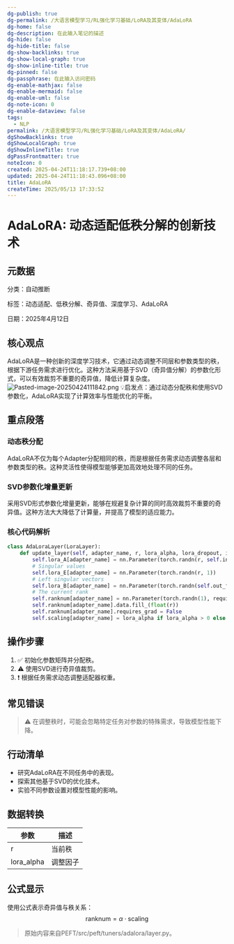 ```yaml
---
dg-publish: true
dg-permalink: /大语言模型学习/RL强化学习基础/LoRA及其变体/AdaLoRA
dg-home: false
dg-description: 在此输入笔记的描述
dg-hide: false
dg-hide-title: false
dg-show-backlinks: true
dg-show-local-graph: true
dg-show-inline-title: true
dg-pinned: false
dg-passphrase: 在此输入访问密码
dg-enable-mathjax: false
dg-enable-mermaid: false
dg-enable-uml: false
dg-note-icon: 0
dg-enable-dataview: false
tags:
  - NLP
permalink: /大语言模型学习/RL强化学习基础/LoRA及其变体/AdaLoRA/
dgShowBacklinks: true
dgShowLocalGraph: true
dgShowInlineTitle: true
dgPassFrontmatter: true
noteIcon: 0
created: 2025-04-24T11:18:17.739+08:00
updated: 2025-04-24T11:18:43.096+08:00
title: AdaLoRA
createTime: 2025/05/13 17:33:52
---
```




# AdaLoRA: 动态适配低秩分解的创新技术

## 元数据
分类：自动推断

标签：动态适配、低秩分解、奇异值、深度学习、AdaLoRA

日期：2025年4月12日


## 核心观点
AdaLoRA是一种创新的深度学习技术，它通过动态调整不同层和参数类型的秩，根据下游任务需求进行优化。这种方法采用基于SVD（奇异值分解）的参数化形式，可以有效裁剪不重要的奇异值，降低计算复杂度。
![Pasted-image-20250424111842.png](../../.vuepress/public/img/user/%E9%99%84%E4%BB%B6/Pasted%20image%2020250424111842.png)
💡启发点：通过动态分配秩和使用SVD参数化，AdaLoRA实现了计算效率与性能优化的平衡。


## 重点段落

### 动态秩分配
AdaLoRA不仅为每个Adapter分配相同的秩，而是根据任务需求动态调整各层和参数类型的秩。这种灵活性使得模型能够更加高效地处理不同的任务。


### SVD参数化增量更新
采用SVD形式参数化增量更新，能够在规避复杂计算的同时高效裁剪不重要的奇异值。这种方法大大降低了计算量，并提高了模型的适应能力。


### 核心代码解析
```python
class AdaLoraLayer(LoraLayer):
    def update_layer(self, adapter_name, r, lora_alpha, lora_dropout, init_lora_weights):
        self.lora_A[adapter_name] = nn.Parameter(torch.randn(r, self.in_features))
        # Singular values
        self.lora_E[adapter_name] = nn.Parameter(torch.randn(r, 1))
        # Left singular vectors
        self.lora_B[adapter_name] = nn.Parameter(torch.randn(self.out_features, r))
        # The current rank
        self.ranknum[adapter_name] = nn.Parameter(torch.randn(1), requires_grad=False)
        self.ranknum[adapter_name].data.fill_(float(r))
        self.ranknum[adapter_name].requires_grad = False
        self.scaling[adapter_name] = lora_alpha if lora_alpha > 0 else float(r)
```


## 操作步骤
1. ✅ 初始化参数矩阵并分配秩。
2. ⚠ 使用SVD进行奇异值裁剪。
3. ❗ 根据任务需求动态调整适配器权重。


## 常见错误
> ⚠ 在调整秩时，可能会忽略特定任务对参数的特殊需求，导致模型性能下降。


## 行动清单
- 研究AdaLoRA在不同任务中的表现。
- 探索其他基于SVD的优化技术。
- 实验不同参数设置对模型性能的影响。


## 数据转换
| 参数 | 描述 |
|------|------|
| r    | 当前秩 |
| lora_alpha | 调整因子 |


## 公式显示
使用公式表示奇异值与秩关系：
$$ \text{ranknum} = \alpha \cdot \text{scaling} $$

> 原始内容来自PEFT/src/peft/tuners/adalora/layer.py。
